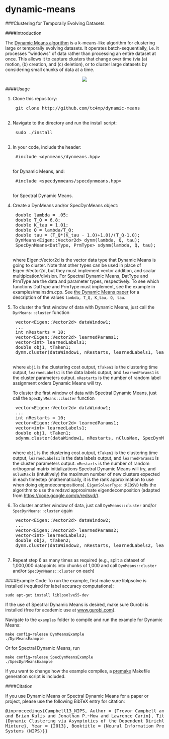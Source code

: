 dynamic-means
=============

###Clustering for Temporally Evolving Datasets

####Introduction

The [Dynamic Means algorithm](http://arxiv.org/abs/1305.6659) is a k-means-like algorithm for clustering large or temporally evolving datasets.
It operates batch-sequentially, i.e. it processes "windows" of data rather than processing an entire dataset
at once. This allows it to capture clusters that change over time (via (a) motion, (b) creation, and (c) deletion), or to
cluster large datasets by considering small chunks of data at a time.

<p align="center">
<img src="https://github.com/tc4mp/dynamic-means/blob/master/imgs/clustermotion.png?raw=true"/>
</p>


####Usage
1. Clone this repository:
	<pre>
    git clone http://github.com/tc4mp/dynamic-means
    </pre>

2. Navigate to the directory and run the install script:
	<pre>
	sudo ./install
	</pre>
3. In your code, include the header:
	<pre>
	#include &lt;dynmeans/dynmeans.hpp>
	</pre>
   for Dynamic Means, and:
	<pre>
	#include &lt;specdynmeans/specdynmeans.hpp>
	</pre>
   for Spectral Dynamic Means.
4. Create a DynMeans and/or SpecDynMeans object:
	<pre>
	double lambda = .05;
	double T_Q = 6.8;
	double K_tau = 1.01;
	double Q = lambda/T_Q;
	double tau = (T_Q*(K_tau - 1.0)+1.0)/(T_Q-1.0);
	DynMeans&lt;Eigen::Vector2d> dynm(lambda, Q, tau);
	SpecDynMeans&lt;DatType, PrmType> sdynm(lambda, Q, tau);
	</pre>
	where Eigen::Vector2d is the vector data type that Dynamic Means is going to cluster.
	Note that other types can be used in place of Eigen::Vector2d, but they must
	implement vector addition, and scalar multiplcation/division. For Spectral Dynamic Means,
	DatType and PrmType are the data and parameter types, respectively. To see which functions
	DatType and PrmType must implement, see the example in examples/mainsdm.cpp.
	See [the Dynamic Means paper](http://arxiv.org/abs/1305.6659) for a description
	of the values `lambda, T_Q, K_tau, Q, tau`.

5. To cluster the first window of data with Dynamic Means, just call the `DynMeans::cluster` function
	<pre>
	vector&lt;Eigen::Vector2d> dataWindow1;
	...
	int nRestarts = 10;
	vector&lt;Eigen::Vector2d> learnedParams1;
	vector&lt;int> learnedLabels1;
	double obj1, tTaken1;
	dynm.cluster(dataWindow1, nRestarts, learnedLabels1, learnedParams1, obj1, tTaken1);
	</pre>
	where `obj1` is the clustering cost output, `tTaken1` is the clustering time output, 
	`learnedLabels1` is the data labels output, and `learnedParams1` is the cluster parameters output.
	`nRestarts` is the number of random label assignment orders Dynamic Means will try.
	
	To cluster the first window of data with Spectral Dynamic Means, just call the `SpecDynMeans::cluster` function
	<pre>
	vector&lt;Eigen::Vector2d> dataWindow1;
	...
	int nRestarts = 10;
	vector&lt;Eigen::Vector2d> learnedParams1;
	vector&lt;int> learnedLabels1;
	double obj1, tTaken1;
	sdynm.cluster(dataWindow1, nRestarts, nClusMax, SpecDynMeans<DatType,PrmType>::EigenSolverType::REDSVD, learnedLabels1, obj1, tTaken1);
	</pre>
	where `obj1` is the clustering cost output, `tTaken1` is the clustering time output, 
	`learnedLabels1` is the data labels output, and `learnedParams1` is the cluster parameters output.
	`nRestarts` is the number of random orthogonal matrix initializations Spectral Dynamic Means will try,
	and `nClusMax` is (intuitively) the maximum number of new clusters expected in each timestep (mathematically,
	it is the rank approximation to use when doing eigendecompositions). `EigenSolverType::REDSVD` tells
	the algorithm to use the redsvd approximate eigendecomposition (adapted from https://code.google.com/p/redsvd/).

6. To cluster another window of data, just call `DynMeans::cluster` and/or `SpecDynMeans::cluster` again
	<pre>
	vector&lt;Eigen::Vector2d> dataWindow2;
	...
	vector&lt;Eigen::Vector2d> learnedParams2;
	vector&lt;int> learnedLabels2;
	double obj2, tTaken2;
	dynm.cluster(dataWindow2, nRestarts, learnedLabels2, learnedParams2, obj2, tTaken2);
	</pre>

7. Repeat step 6 as many times as required (e.g., split a dataset of 1,000,000 datapoints into chunks of 1,000 and call `DynMeans::cluster` and/or `SpecDynMeans::cluster` on each)

####Example Code
To run the example, first make sure liblpsolve is installed (required for label accuracy computations):
    
    sudo apt-get install liblpsolve55-dev
   
If the use of Spectral Dynamic Means is desired, make sure Gurobi is installed (free for academic use at www.gurobi.com).

Navigate to the `examples` folder to compile and run the example for Dynamic Means:
    
    make config=release DynMeansExample
    ./DynMeansExample

Or for Spectral Dynamic Means, run

    make config=release SpecDynMeansExample
    ./SpecDynMeansExample
 

If you want to change how the example compiles, a [premake](http://industriousone.com/premake) 
Makefile generation script is included.

####Citation

If you use Dynamic Means or Spectral Dynamic Means for a paper or project, please use the following BibTeX entry for citation:
	<pre>
    @inproceedings{Campbell13_NIPS,
    	Author = {Trevor Campbell and Miao Liu and Brian Kulis and Jonathan P.~How and Lawrence Carin},
    	Title = {Dynamic Clustering via Asymptotics of the Dependent Dirichlet Process Mixture},
    	Year = {2013},
    	Booktitle = {Neural Information Processing Systems (NIPS)}}
   	</pre>


